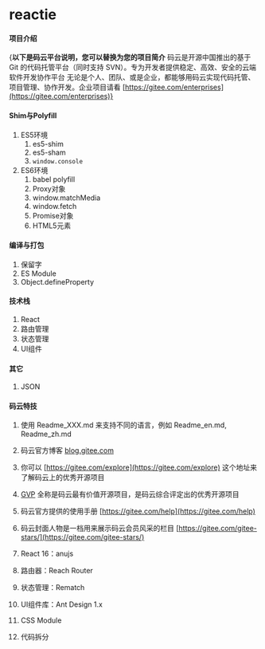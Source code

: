 # reactie

#### 项目介绍
{**以下是码云平台说明，您可以替换为您的项目简介**
码云是开源中国推出的基于 Git 的代码托管平台（同时支持 SVN）。专为开发者提供稳定、高效、安全的云端软件开发协作平台
无论是个人、团队、或是企业，都能够用码云实现代码托管、项目管理、协作开发。企业项目请看 [https://gitee.com/enterprises](https://gitee.com/enterprises)}


#### Shim与Polyfill

1. ES5环境
    1. es5-shim
    2. es5-sham
    3. `window.console`
2. ES6环境
    1. babel polyfill
    2. Proxy对象
    3. window.matchMedia
    4. window.fetch
    5. Promise对象
    6. HTML5元素

#### 编译与打包

1. 保留字
2. ES Module
3. Object.defineProperty

#### 技术栈

1. React
2. 路由管理
3. 状态管理
4. UI组件

#### 其它
1. JSON

#### 码云特技

1. 使用 Readme\_XXX.md 来支持不同的语言，例如 Readme\_en.md, Readme\_zh.md
2. 码云官方博客 [blog.gitee.com](https://blog.gitee.com)
3. 你可以 [https://gitee.com/explore](https://gitee.com/explore) 这个地址来了解码云上的优秀开源项目
4. [GVP](https://gitee.com/gvp) 全称是码云最有价值开源项目，是码云综合评定出的优秀开源项目
5. 码云官方提供的使用手册 [https://gitee.com/help](https://gitee.com/help)
6. 码云封面人物是一档用来展示码云会员风采的栏目 [https://gitee.com/gitee-stars/](https://gitee.com/gitee-stars/)


1. React 16：anujs
2. 路由器：Reach Router
3. 状态管理：Rematch
4. UI组件库：Ant Design 1.x
5. CSS Module
6. 代码拆分